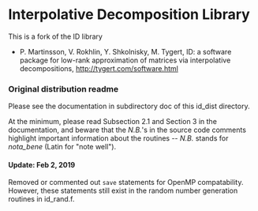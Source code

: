 # Interpolative Decomposition Library

This is a fork of the ID library 

- P. Martinsson, V. Rokhlin, Y. Shkolnisky, M. Tygert, ID: a software
package for low-rank approximation of matrices via interpolative decompositions,  http://tygert.com/software.html

### Original distribution readme
Please see the documentation in subdirectory doc of this id_dist directory.

At the minimum, please read Subsection 2.1 and Section 3 in the documentation,
and beware that the _N.B._'s in the source code comments highlight important
information about the routines -- _N.B._ stands for _nota_bene_ (Latin for
"note well").

#### Update: Feb 2, 2019
Removed or commented out `save` statements for OpenMP
compatability. However, these statements still exist in the random
number generation routines in id_rand.f.

